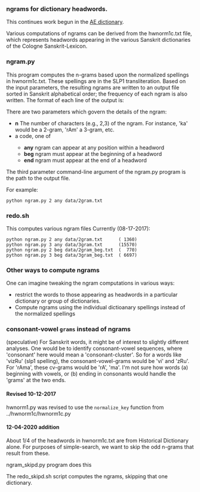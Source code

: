 
### ngrams for dictionary headwords.

This continues work begun in the [AE dictionary](https://github.com/sanskrit-lexicon/ApteES/tree/master/ae_saninvert).

Various computations of ngrams can be derived from the hwnorm1c.txt file,
which represents headwords appearing in the various Sanskrit dictionaries of
the Cologne Sanskrit-Lexicon.

### ngram.py
This program computes the n-grams based upon the normalized spellings in
hwnorm1c.txt.  These spellings are in the SLP1 transliteration.
Based on the input parameters, the resulting ngrams are written to an
output file sorted in Sanskrit alphabetical order; the frequency of each
ngram is also written.  The format of each line of the output is:
<ngram> <frequency>

There are two parameters which govern the details of the ngram:
* **n**  The number of characters  (e.g., 2,3) of the ngram. For instance,
 'ka' would be a 2-gram, 'rAm' a 3-gram, etc.
* <position>  a code, one of 
  * **any**   ngram can appear at any position within a headword 
  * **beg**   ngram must appear at the beginning of a headword
  * **end**   ngram must appear at the end of a headword

The third parameter command-line argument of the ngram.py program is the
path to the output file.

For example:
```
python ngram.py 2 any data/2gram.txt
```

### redo.sh
This computes various ngram files
Currently (08-17-2017):
```
python ngram.py 2 any data/2gram.txt      ( 1360)
python ngram.py 3 any data/3gram.txt      (15570)
python ngram.py 2 beg data/2gram_beg.txt  (  770)
python ngram.py 3 beg data/3gram_beg.txt  ( 6697)

```


### Other ways to compute ngrams

One can imagine tweaking the ngram computations in various ways:
* restrict the words to those appearing as headwords in a particular dictionary
   or group of dictionaries.
* Compute ngrams using the individual dictioanary spellings instead of the
  normalized spellings

### consonant-vowel `grams` instead of ngrams 
(speculative)
For Sanskrit words, it might be of interest to slightly different analyses.
One would be to identify consonant-vowel sequences,  where 'consonant' here
would mean a 'consonant-cluster'.  So for a words like 'vizRu' (slp1 spelling),
the consonant-vowel-grams would be 'vi' and 'zRu'. For 'rAma', these cv-grams
would be 'rA', 'ma'.  I'm not sure how words (a) beginning with vowels, or
(b) ending in consonants would handle the 'grams' at the two ends.

#### Revised 10-12-2017
hwnorm1.py was revised to use the `normalize_key` function from
../hwnorm1c/hwnorm1c.py

#### 12-04-2020  addition
About 1/4 of the headwords in hwnorm1c.txt are from Historical Dictionary alone.
For purposes of simple-search, we want to skip the odd n-grams that result
from these.

ngram_skipd.py program does this

The redo_skipd.sh script computes the ngrams, skipping that one dictionary.


